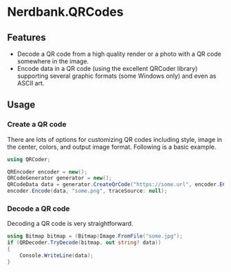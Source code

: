 # Nerdbank.QRCodes

## Features

* Decode a QR code from a high quality render or a photo with a QR code somewhere in the image.
* Encode data in a QR code (using the excellent QRCoder library) supporting several graphic formats (some Windows only) and even as ASCII art.

## Usage

### Create a QR code

There are lots of options for customizing QR codes including style, image in the center, colors, and output image format.
Following is a basic example.

```cs
using QRCoder;

QREncoder encoder = new();
QRCodeGenerator generator = new();
QRCodeData data = generator.CreateQrCode("https://some.url", encoder.ECCLevel);
encoder.Encode(data, "some.png", traceSource: null);
```

### Decode a QR code

Decoding a QR code is very straightforward.

```cs
using Bitmap bitmap = (Bitmap)Image.FromFile("some.jpg");
if (QRDecoder.TryDecode(bitmap, out string? data))
{
	Console.WriteLine(data);
}
```
